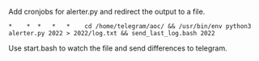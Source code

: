Add cronjobs for alerter.py <year> and redirect the output to a file.

    *    *  *   *   *    cd /home/telegram/aoc/ && /usr/bin/env python3 alerter.py 2022 > 2022/log.txt && send_last_log.bash 2022

Use start.bash to watch the file and send differences to telegram.

